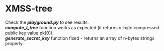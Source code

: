 # XMSS-tree

Check the ***playground.py*** to see results.  
***compute_l_tree*** function works as expected (it returns n-byte compressed public key value pk[0]).  
***generate_secret_key*** function fixed - returns an array of n-bytes strings properly.
